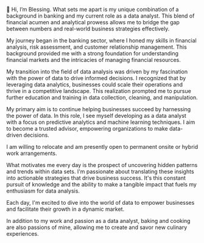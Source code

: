 👋 Hi, I’m Blessing. What sets me apart is my unique combination of a background in banking and my current role as a data analyst. This blend of financial acumen and analytical prowess allows me to bridge the gap between numbers and real-world business strategies effectively.

My journey began in the banking sector, where I honed my skills in financial analysis, risk assessment, and customer relationship management. This background provided me with a strong foundation for understanding financial markets and the intricacies of managing financial resources.

My transition into the field of data analysis was driven by my fascination with the power of data to drive informed decisions. I recognized that by leveraging data analytics, businesses could scale their operations and thrive in a competitive landscape. This realization prompted me to pursue further education and training in data collection, cleaning, and manipulation.

My primary aim is to continue helping businesses succeed by harnessing the power of data. In this role, I see myself developing as a data analyst with a focus on predictive analytics and machine learning techniques. I aim to become a trusted advisor, empowering organizations to make data-driven decisions.

I am willing to relocate and am presently open to permanent onsite or hybrid work arrangements. 

What motivates me every day is the prospect of uncovering hidden patterns and trends within data sets. I'm passionate about translating these insights into actionable strategies that drive business success. It's this constant pursuit of knowledge and the ability to make a tangible impact that fuels my enthusiasm for data analysis.


Each day, I'm excited to dive into the world of data to empower businesses and facilitate their growth in a dynamic market.

In addition to my work and passion as a data analyst, baking and cooking are also passions of mine, allowing me to create and savor new culinary experiences.
